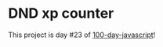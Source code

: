 # DND xp counter
This project is day #23 of <a href="https://github.com/grigoryan-m/100-day-javascript.git">100-day-javascript</a>!